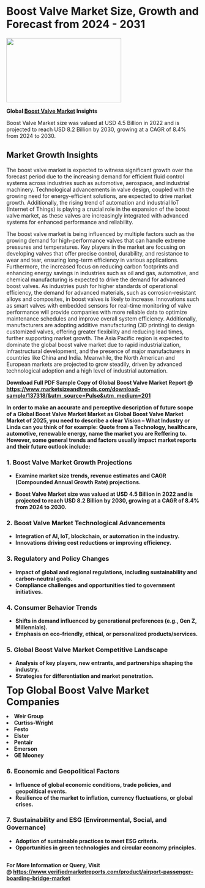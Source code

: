 <H1>Boost Valve Market Size, Growth and Forecast from 2024 - 2031</H1><img class="aligncenter size-medium wp-image-584254" src="https://thirdeyenews.in/wp-content/uploads/2024/09/Global-Market-Research-300x168.jpeg" alt="" width="300" height="168" /><p><strong>Global&nbsp;<a href="https://www.marketsizeandtrends.com/download-sample/137318/&amp;utm_source=Pulse&amp;utm_medium=201">Boost Valve Market</a> Insights</strong></p><p>Boost Valve Market size was valued at USD 4.5 Billion in 2022 and is projected to reach USD 8.2 Billion by 2030, growing at a CAGR of 8.4% from 2024 to 2030.</p><p><!DOCTYPE html> <html lang="en"> <head> <meta charset="UTF-8"> <meta name="viewport" content="width=device-width, initial-scale=1.0"> <title>Boost Valve Market Growth Insights</title> </head> <body> <h2>Market Growth Insights</h2> <p>The boost valve market is expected to witness significant growth over the forecast period due to the increasing demand for efficient fluid control systems across industries such as automotive, aerospace, and industrial machinery. Technological advancements in valve design, coupled with the growing need for energy-efficient solutions, are expected to drive market growth. Additionally, the rising trend of automation and industrial IoT (Internet of Things) is playing a crucial role in the expansion of the boost valve market, as these valves are increasingly integrated with advanced systems for enhanced performance and reliability.</p> <p><strong></strong></p> <p>The boost valve market is being influenced by multiple factors such as the growing demand for high-performance valves that can handle extreme pressures and temperatures. Key players in the market are focusing on developing valves that offer precise control, durability, and resistance to wear and tear, ensuring long-term efficiency in various applications. Furthermore, the increased focus on reducing carbon footprints and enhancing energy savings in industries such as oil and gas, automotive, and chemical manufacturing is expected to drive the demand for advanced boost valves. As industries push for higher standards of operational efficiency, the demand for advanced materials, such as corrosion-resistant alloys and composites, in boost valves is likely to increase. Innovations such as smart valves with embedded sensors for real-time monitoring of valve performance will provide companies with more reliable data to optimize maintenance schedules and improve overall system efficiency. Additionally, manufacturers are adopting additive manufacturing (3D printing) to design customized valves, offering greater flexibility and reducing lead times, further supporting market growth. The Asia Pacific region is expected to dominate the global boost valve market due to rapid industrialization, infrastructural development, and the presence of major manufacturers in countries like China and India. Meanwhile, the North American and European markets are projected to grow steadily, driven by advanced technological adoption and a high level of industrial automation.</p> <p><strong></p><p><span class=""><strong>Download Full PDF Sample Copy of Global Boost Valve Market Report</strong> @ <a href="https://www.marketsizeandtrends.com/download-sample/137318/&amp;utm_source=Pulse&amp;utm_medium=201" target="_blank">https://www.marketsizeandtrends.com/download-sample/137318/&amp;utm_source=Pulse&amp;utm_medium=201</a></span></p><p>In order to make an accurate and perceptive description of future scope of a Global&nbsp;Boost Valve Market Market as Global&nbsp;Boost Valve Market Market of 2025, you need to describe a clear Vision &ndash; What Industry or Linda can you think of for example: Quote from a Technology, healthcare, automotive, renewable energy, name the market you are Reffering to. However, some general trends and factors usually impact market reports and their future outlook include:</p><h3>1.&nbsp;<strong>Boost Valve Market Growth Projections</strong></h3><ul><li>Examine market size trends, revenue estimates and CAGR (Compounded Annual Growth Rate) projections.</li><li><p>Boost Valve Market size was valued at USD 4.5 Billion in 2022 and is projected to reach USD 8.2 Billion by 2030, growing at a CAGR of 8.4% from 2024 to 2030.</p></li></ul><h3>2.&nbsp;<strong>Boost Valve Market Technological Advancements</strong></h3><ul><li>Integration of AI, IoT, blockchain, or automation in the industry.</li><li>Innovations driving cost reductions or improving efficiency.</li></ul><h3>3.&nbsp;<strong>Regulatory and Policy Changes</strong></h3><ul><li>Impact of global and regional regulations, including sustainability and carbon-neutral goals.</li><li>Compliance challenges and opportunities tied to government initiatives.</li></ul><h3>4.&nbsp;<strong>Consumer Behavior Trends</strong></h3><ul><li>Shifts in demand influenced by generational preferences (e.g., Gen Z, Millennials).</li><li>Emphasis on eco-friendly, ethical, or personalized products/services.</li></ul><h3>5.&nbsp;<strong>Global Boost Valve Market Competitive Landscape</strong></h3><ul><li>Analysis of key players, new entrants, and partnerships shaping the industry.</li><li>Strategies for differentiation and market penetration.</li></ul><p data-pm-slice="1 1 []"><span style="color: inherit; font-family: inherit; font-size: 25px;">Top Global Boost Valve Market Companies</span></p><div class="" data-test-id=""><p><li>Weir Group</li><li> Curtiss-Wright</li><li> Festo</li><li> Elster</li><li> Pentair</li><li> Emerson</li><li> GE Mooney</li></p></div><h3>6.&nbsp;<strong>Economic and Geopolitical Factors</strong></h3><ul><li>Influence of global economic conditions, trade policies, and geopolitical events.</li><li>Resilience of the market to inflation, currency fluctuations, or global crises.</li></ul><h3>7.&nbsp;<strong>Sustainability and ESG (Environmental, Social, and Governance)</strong></h3><ul><li>Adoption of sustainable practices to meet ESG criteria.</li><li>Opportunities in green technologies and circular economy principles.</li></ul><h2><strong style="font-size: 14px;">For More Information or Query, Visit @&nbsp;</strong><a style="background-color: #ffffff; font-size: 14px;" href="https://www.marketsizeandtrends.com/report/boost-valve-market/" target="_blank">https://www.verifiedmarketreports.com/product/airport-passenger-boarding-bridge-market</a></h2>
